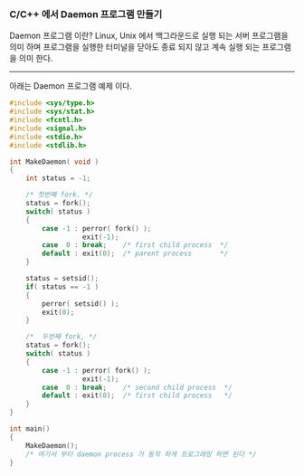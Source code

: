 ### C/C++ 에서 Daemon 프로그램 만들기



Daemon 프로그램 이란?  Linux, Unix 에서 백그라운드로 실행 되는 서버 프로그램을 의미 하며 프로그램을 실행한 터미널을 닫아도 종료 되지 않고 계속 실행 되는 프로그램을 의미 한다.

---

아래는 Daemon 프로그램 예제 이다.



```C
#include <sys/type.h>
#include <sys/stat.h>
#include <fcntl.h>
#include <signal.h>
#include <stdio.h>
#include <stdlib.h>

int MakeDaemon( void )
{
    int status = -1;

    /* 첫번째 fork. */
    status = fork();
    switch( status )
    {
        case -1 : perror( fork() );
                  exit(-1);
        case  0 : break;    /* first child process  */
        default : exit(0);  /* parent process       */
    }

    status = setsid();
    if( status == -1 )
    {
        perror( setsid() );
        exit(0);
    }

    /*  두번째 fork, */
    status = fork();
    switch( status )
    {
        case -1 : perror( fork() );
                  exit(-1);
        case  0 : break;    /* second child process  */
        default : exit(0);  /* first child process   */
    }
}

int main()
{
    MakeDaemon();
    /* 여기서 부터 daemon process 가 동작 하게 프로그래밍 하면 된다 */
}
```

